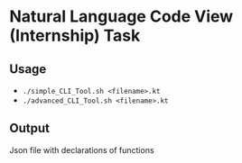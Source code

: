 # Natural Language Code View (Internship) Task

## Usage
- `./simple_CLI_Tool.sh <filename>.kt`
- `./advanced_CLI_Tool.sh <filename>.kt`

## Output

Json file with declarations of functions
